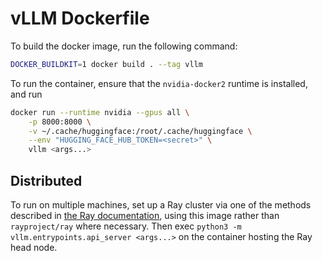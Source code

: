 # vLLM Dockerfile

To build the docker image, run the following command:

```sh
DOCKER_BUILDKIT=1 docker build . --tag vllm
```

To run the container, ensure that the `nvidia-docker2` runtime is installed, and run

```sh
docker run --runtime nvidia --gpus all \
    -p 8000:8000 \
    -v ~/.cache/huggingface:/root/.cache/huggingface \
    --env "HUGGING_FACE_HUB_TOKEN=<secret>" \
    vllm <args...>
```

## Distributed

To run on multiple machines, set up a Ray cluster via one of the methods described in [the Ray documentation](https://docs.ray.io/en/master/cluster/getting-started.html), using this image rather than `rayproject/ray` where necessary. Then exec `python3 -m vllm.entrypoints.api_server <args...>` on the container hosting the Ray head node.

